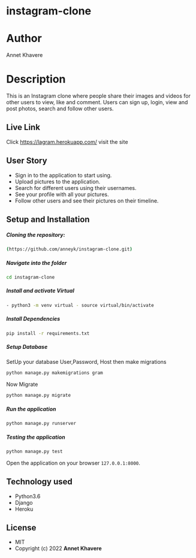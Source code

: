 # instagram-clone
# Author
  Annet Khavere  
  
# Description  
This is an  Instagram clone where people share their  images and videos for other users to view, like and comment.
Users can sign up, login, view and post photos, search and follow other users.
##  Live Link  
 Click https://lagram.herokuapp.com/ visit the site
 
## User Story  
  
* Sign in to the application to start using.  
* Upload pictures to the application. 
* Search for different users using their usernames.  
* See your profile with all your pictures.  
* Follow other users and see their pictures on their timeline.  
  
## Setup and Installation   
  
##### Cloning the repository:  
 ```bash 
(https://github.com/anneyk/instagram-clone.git)
```
##### Navigate into the folder
 ```bash 
cd instagram-clone
```
##### Install and activate Virtual  
 ```bash 
- python3 -m venv virtual - source virtual/bin/activate  
```  
##### Install Dependencies  
 ```bash 
 pip install -r requirements.txt 
```  
 ##### Setup Database  
  SetUp your database User,Password, Host then make migrations  
 ```bash 
python manage.py makemigrations gram
 ``` 
 Now Migrate  
 ```bash 
 python manage.py migrate 
```
##### Run the application  
 ```bash 
 python manage.py runserver 
```
##### Testing the application  
 ```bash 
 python manage.py test 
```
Open the application on your browser `127.0.0.1:8000`.  
  
  
## Technology used  
  
* Python3.6
* Django
* Heroku


## License 

* MIT  
* Copyright (c) 2022 **Annet Khavere**
